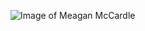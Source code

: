 ![Image of Meagan McCardle](https://pbs.twimg.com/profile_images/932348929403969536/AHECAVDR_400x400.jpg)
